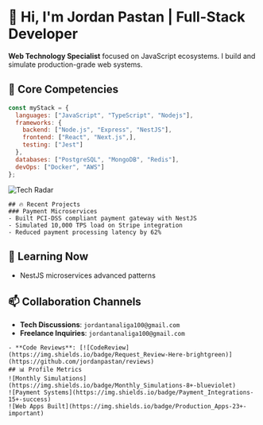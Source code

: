 # 👋 Hi, I'm Jordan Pastan | Full-Stack Developer

**Web Technology Specialist** focused on JavaScript ecosystems. I build and simulate production-grade web systems.

## 🚀 Core Competencies
```javascript
const myStack = {
  languages: ["JavaScript", "TypeScript", "Nodejs"],
  frameworks: {
    backend: ["Node.js", "Express", "NestJS"],
    frontend: ["React", "Next.js",],
    testing: ["Jest"]
  },
  databases: ["PostgreSQL", "MongoDB", "Redis"],
  devOps: ["Docker", "AWS"]
};

```
![Tech Radar](https://skillicons.dev/icons?i=js,ts,nodejs,express,nestjs,react,nextjs,aws,docker,postgres,mongodb,redis,stripe)

```
## 🔥 Recent Projects
### Payment Microservices
- Built PCI-DSS compliant payment gateway with NestJS
- Simulated 10,000 TPS load on Stripe integration
- Reduced payment processing latency by 62%
```



## 🌱 Learning Now
- NestJS microservices advanced patterns

## 📫 Collaboration Channels
- **Tech Discussions**: `jordantanaliga100@gmail.com`
- **Freelance Inquiries**: `jordantanaliga100@gmail.com`


```
- **Code Reviews**: [![CodeReview](https://img.shields.io/badge/Request_Review-Here-brightgreen)](https://github.com/jordanpastan/reviews)
## 📊 Profile Metrics
![Monthly Simulations](https://img.shields.io/badge/Monthly_Simulations-8+-blueviolet)
![Payment Systems](https://img.shields.io/badge/Payment_Integrations-15+-success)
![Web Apps Built](https://img.shields.io/badge/Production_Apps-23+-important)
```
